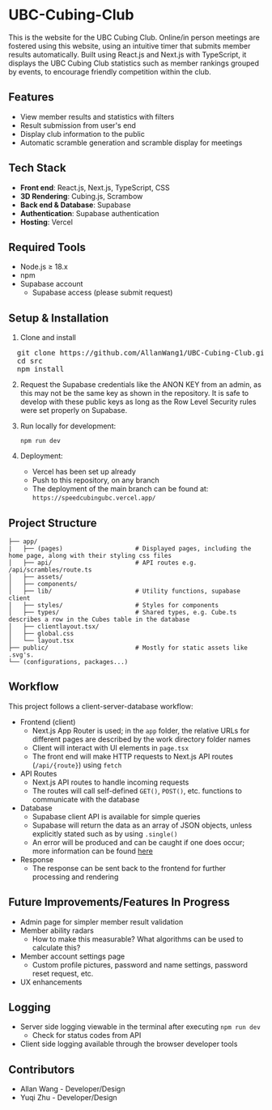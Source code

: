 # UBC-Cubing-Club
This is the website for the UBC Cubing Club. Online/in person meetings are fostered using this website, using an intuitive timer that submits member results automatically. Built using React.js and Next.js with TypeScript, it displays the UBC Cubing Club statistics such as member rankings grouped by events, to encourage friendly competition within the club. 

## Features
- View member results and statistics with filters
- Result submission from user's end
- Display club information to the public
- Automatic scramble generation and scramble display for meetings

## Tech Stack
- **Front end**: React.js, Next.js, TypeScript, CSS
- **3D Rendering**: Cubing.js, Scrambow
- **Back end & Database**: Supabase
- **Authentication**: Supabase authentication
- **Hosting**: Vercel

## Required Tools
- Node.js $\geq$ 18.x
- npm
- Supabase account
  - Supabase access (please submit request)

## Setup & Installation
1. Clone and install
  <pre>
  git clone https://github.com/AllanWang1/UBC-Cubing-Club.git
  cd src
  npm install </pre>

2. Request the Supabase credentials like the ANON KEY from an admin, as this may not be the same key as shown in the repository. It is safe to develop with these public keys as long as the Row Level Security rules were set properly on Supabase.

3. Run locally for development:
   
   `npm run dev`

4. Deployment:
   - Vercel has been set up already
   - Push to this repository, on any branch
   - The deployment of the main branch can be found at: `https://speedcubingubc.vercel.app/`

## Project Structure

```
├── app/
|   ├── (pages)                    # Displayed pages, including the home page, along with their styling css files
│   ├── api/                       # API routes e.g. /api/scrambles/route.ts
│   ├── assets/
│   ├── components/
│   ├── lib/                       # Utility functions, supabase client
│   ├── styles/                    # Styles for components
│   ├── types/                     # Shared types, e.g. Cube.ts describes a row in the Cubes table in the database
│   ├── clientlayout.tsx/
│   ├── global.css
│   └── layout.tsx
├── public/                        # Mostly for static assets like .svg's.
└── (configurations, packages...)
```

## Workflow 
This project follows a client-server-database workflow:
- Frontend (client)
  - Next.js App Router is used; in the `app` folder, the relative URLs for different pages are described by the work directory folder names
  - Client will interact with UI elements in `page.tsx`
  - The front end will make HTTP requests to Next.js API routes (`/api/{route}`) using `fetch`
- API Routes
  - Next.js API routes to handle incoming requests
  - The routes will call self-defined `GET()`, `POST()`, etc. functions to communicate with the database
- Database
  - Supabase client API is available for simple queries
  - Supabase will return the data as an array of JSON objects, unless explicitly stated such as by using `.single()`
  - An error will be produced and can be caught if one does occur; more information can be found [here](https://supabase.com/docs/guides/api)
- Response
  - The response can be sent back to the frontend for further processing and rendering

## Future Improvements/Features In Progress
- Admin page for simpler member result validation
- Member ability radars
  - How to make this measurable? What algorithms can be used to calculate this?
- Member account settings page
  - Custom profile pictures, password and name settings, password reset request, etc.
- UX enhancements

## Logging 
- Server side logging viewable in the terminal after executing `npm run dev`
  - Check for status codes from API 
- Client side logging available through the browser developer tools
  
## Contributors
- Allan Wang - Developer/Design
- Yuqi Zhu - Developer/Design
